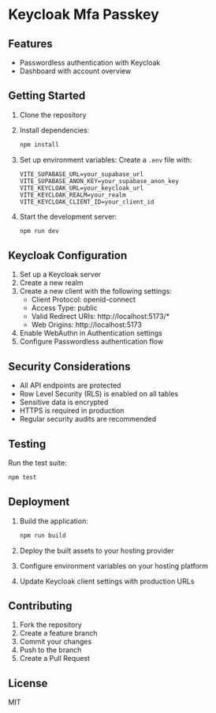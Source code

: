 # Keycloak Mfa Passkey

## Features

- Passwordless authentication with Keycloak
- Dashboard with account overview


## Getting Started

1. Clone the repository
2. Install dependencies:
   ```bash
   npm install
   ```
3. Set up environment variables:
   Create a `.env` file with:
   ```
   VITE_SUPABASE_URL=your_supabase_url
   VITE_SUPABASE_ANON_KEY=your_supabase_anon_key
   VITE_KEYCLOAK_URL=your_keycloak_url
   VITE_KEYCLOAK_REALM=your_realm
   VITE_KEYCLOAK_CLIENT_ID=your_client_id
   ```

4. Start the development server:
   ```bash
   npm run dev
   ```

## Keycloak Configuration

1. Set up a Keycloak server
2. Create a new realm
3. Create a new client with the following settings:
   - Client Protocol: openid-connect
   - Access Type: public
   - Valid Redirect URIs: http://localhost:5173/*
   - Web Origins: http://localhost:5173
4. Enable WebAuthn in Authentication settings
5. Configure Passwordless authentication flow



## Security Considerations

- All API endpoints are protected
- Row Level Security (RLS) is enabled on all tables
- Sensitive data is encrypted
- HTTPS is required in production
- Regular security audits are recommended

## Testing

Run the test suite:
```bash
npm test
```

## Deployment

1. Build the application:
   ```bash
   npm run build
   ```

2. Deploy the built assets to your hosting provider
3. Configure environment variables on your hosting platform
4. Update Keycloak client settings with production URLs

## Contributing

1. Fork the repository
2. Create a feature branch
3. Commit your changes
4. Push to the branch
5. Create a Pull Request

## License

MIT